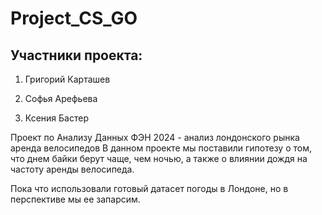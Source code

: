 # Project_CS_GO
## Участники проекта: 
1) Григорий Карташев 

2) Софья Арефьева 

3) Ксения Бастер 

Проект по Анализу Данных ФЭН 2024 - анализ лондонского рынка аренда велосипедов
В данном проекте мы поставили гипотезу о том, что днем байки берут чаще, чем ночью, а также о влиянии дождя на частоту аренды велосипеда.

Пока что использовали готовый датасет погоды в Лондоне, но в перспективе мы ее запарсим. 


